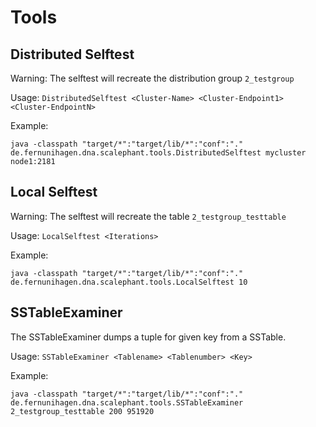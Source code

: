 # Tools

## Distributed Selftest
Warning: The selftest will recreate the distribution group `2_testgroup`

Usage: `DistributedSelftest <Cluster-Name> <Cluster-Endpoint1> <Cluster-EndpointN>`

Example:

    java -classpath "target/*":"target/lib/*":"conf":"." de.fernunihagen.dna.scalephant.tools.DistributedSelftest mycluster node1:2181
    
## Local Selftest
Warning: The selftest will recreate the table `2_testgroup_testtable`

Usage: `LocalSelftest <Iterations>`

Example:

    java -classpath "target/*":"target/lib/*":"conf":"." de.fernunihagen.dna.scalephant.tools.LocalSelftest 10
    
## SSTableExaminer
The SSTableExaminer dumps a tuple for given key from a SSTable.

Usage: `SSTableExaminer <Tablename> <Tablenumber> <Key>` 

Example:

    java -classpath "target/*":"target/lib/*":"conf":"." de.fernunihagen.dna.scalephant.tools.SSTableExaminer 2_testgroup_testtable 200 951920